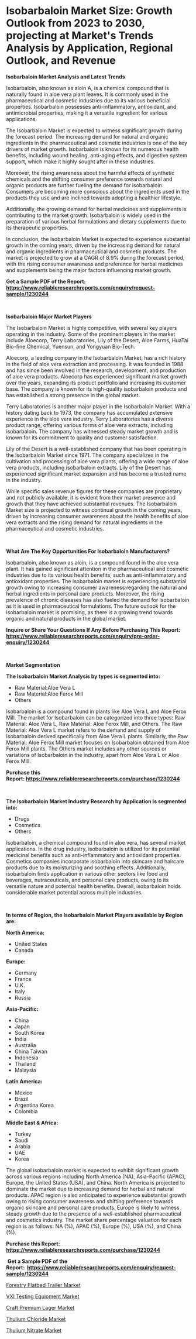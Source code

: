 <p><h1>Isobarbaloin Market Size: Growth Outlook from 2023 to 2030, projecting at Market's Trends Analysis by Application, Regional Outlook, and Revenue</h1></p><p><strong>Isobarbaloin Market Analysis and Latest Trends</strong></p>
<p><p>Isobarbaloin, also known as aloin A, is a chemical compound that is naturally found in aloe vera plant leaves. It is commonly used in the pharmaceutical and cosmetic industries due to its various beneficial properties. Isobarbaloin possesses anti-inflammatory, antioxidant, and antimicrobial properties, making it a versatile ingredient for various applications.</p><p>The Isobarbaloin Market is expected to witness significant growth during the forecast period. The increasing demand for natural and organic ingredients in the pharmaceutical and cosmetic industries is one of the key drivers of market growth. Isobarbaloin is known for its numerous health benefits, including wound healing, anti-aging effects, and digestive system support, which make it highly sought after in these industries.</p><p>Moreover, the rising awareness about the harmful effects of synthetic chemicals and the shifting consumer preference towards natural and organic products are further fueling the demand for isobarbaloin. Consumers are becoming more conscious about the ingredients used in the products they use and are inclined towards adopting a healthier lifestyle.</p><p>Additionally, the growing demand for herbal medicines and supplements is contributing to the market growth. Isobarbaloin is widely used in the preparation of various herbal formulations and dietary supplements due to its therapeutic properties.</p><p>In conclusion, the Isobarbaloin Market is expected to experience substantial growth in the coming years, driven by the increasing demand for natural and organic ingredients in pharmaceutical and cosmetic products. The market is projected to grow at a CAGR of 8.9% during the forecast period, with the rising consumer awareness and preference for herbal medicines and supplements being the major factors influencing market growth.</p></p>
<p><strong>Get a Sample PDF of the Report:&nbsp; <a href="https://www.reliableresearchreports.com/enquiry/request-sample/1230244">https://www.reliableresearchreports.com/enquiry/request-sample/1230244</a></strong></p>
<p>&nbsp;</p>
<p><strong>Isobarbaloin Major Market Players</strong></p>
<p><p>The Isobarbaloin Market is highly competitive, with several key players operating in the industry. Some of the prominent players in the market include Aloecorp, Terry Laboratories, Lily of the Desert, Aloe Farms, HuaTai Bio-fine Chemical, Yuensun, and Yongyuan Bio-Tech.</p><p>Aloecorp, a leading company in the Isobarbaloin Market, has a rich history in the field of aloe vera extraction and processing. It was founded in 1988 and has since been involved in the research, development, and production of aloe vera products. Aloecorp has experienced significant market growth over the years, expanding its product portfolio and increasing its customer base. The company is known for its high-quality isobarbaloin products and has established a strong presence in the global market.</p><p>Terry Laboratories is another major player in the Isobarbaloin Market. With a history dating back to 1973, the company has accumulated extensive experience in the aloe vera industry. Terry Laboratories has a diverse product range, offering various forms of aloe vera extracts, including isobarbaloin. The company has witnessed steady market growth and is known for its commitment to quality and customer satisfaction.</p><p>Lily of the Desert is a well-established company that has been operating in the Isobarbaloin Market since 1971. The company specializes in the cultivation and processing of aloe vera plants, offering a wide range of aloe vera products, including isobarbaloin extracts. Lily of the Desert has experienced significant market expansion and has become a trusted name in the industry.</p><p>While specific sales revenue figures for these companies are proprietary and not publicly available, it is evident from their market presence and growth that they have achieved substantial revenues. The Isobarbaloin Market size is projected to witness continual growth in the coming years, driven by increasing consumer awareness about the health benefits of aloe vera extracts and the rising demand for natural ingredients in the pharmaceutical and cosmetic industries.</p></p>
<p>&nbsp;</p>
<p><strong>What Are The Key Opportunities For Isobarbaloin Manufacturers?</strong></p>
<p><p>Isobarbaloin, also known as aloin, is a compound found in the aloe vera plant. It has gained significant attention in the pharmaceutical and cosmetic industries due to its various health benefits, such as anti-inflammatory and antioxidant properties. The isobarbaloin market is experiencing substantial growth owing to increasing consumer awareness regarding the natural and herbal ingredients in personal care products. Moreover, the rising prevalence of chronic diseases has also fueled the demand for isobarbaloin as it is used in pharmaceutical formulations. The future outlook for the isobarbaloin market is promising, as there is a growing trend towards organic and natural products in the global market.</p></p>
<p><strong>Inquire or Share Your Questions If Any Before Purchasing This Report: <a href="https://www.reliableresearchreports.com/enquiry/pre-order-enquiry/1230244">https://www.reliableresearchreports.com/enquiry/pre-order-enquiry/1230244</a></strong></p>
<p>&nbsp;</p>
<p><strong>Market Segmentation</strong></p>
<p><strong>The Isobarbaloin Market Analysis by types is segmented into:</strong></p>
<p><ul><li>Raw Material:Aloe Vera L</li><li>Raw Material:Aloe Ferox Mill</li><li>Others</li></ul></p>
<p><p>Isobarbaloin is a compound found in plants like Aloe Vera L and Aloe Ferox Mill. The market for Isobarbaloin can be categorized into three types: Raw Material: Aloe Vera L, Raw Material: Aloe Ferox Mill, and Others. The Raw Material: Aloe Vera L market refers to the demand and supply of Isobarbaloin derived specifically from Aloe Vera L plants. Similarly, the Raw Material: Aloe Ferox Mill market focuses on Isobarbaloin obtained from Aloe Ferox Mill plants. The Others market includes any other sources or variations of Isobarbaloin in the industry, apart from Aloe Vera L or Aloe Ferox Mill.</p></p>
<p><strong>Purchase this Report:&nbsp;<a href="https://www.reliableresearchreports.com/purchase/1230244">https://www.reliableresearchreports.com/purchase/1230244</a></strong></p>
<p>&nbsp;</p>
<p><strong>The Isobarbaloin Market Industry Research by Application is segmented into:</strong></p>
<p><ul><li>Drugs</li><li>Cosmetics</li><li>Others</li></ul></p>
<p><p>Isobarbaloin, a chemical compound found in aloe vera, has several market applications. In the drug industry, isobarbaloin is utilized for its potential medicinal benefits such as anti-inflammatory and antioxidant properties. Cosmetics companies incorporate isobarbaloin into skincare and haircare products due to its moisturizing and soothing effects. Additionally, isobarbaloin finds application in various other sectors like food and beverages, nutraceuticals, and personal care products, owing to its versatile nature and potential health benefits. Overall, isobarbaloin holds considerable market potential across multiple industries.</p></p>
<p>&nbsp;</p>
<p><strong>In terms of Region, the Isobarbaloin Market Players available by Region are:</strong></p>
<p>
    <p> <strong> North America: </strong>
        <ul>
            <li>United States</li>
            <li>Canada</li>
        </ul>
        </p> 
    <p> <strong> Europe: </strong>
        <ul>
            <li>Germany</li>
            <li>France</li>
            <li>U.K.</li>
            <li>Italy</li>
            <li>Russia</li>
        </ul>
        </p> 
    <p> <strong> Asia-Pacific: </strong>
        <ul>
            <li>China</li>
            <li>Japan</li>
            <li>South Korea</li>
            <li>India</li>
            <li>Australia</li>
            <li>China Taiwan</li>
            <li>Indonesia</li>
            <li>Thailand</li>
            <li>Malaysia</li>
        </ul>
        </p> 
    <p> <strong> Latin America: </strong>
        <ul>
            <li>Mexico</li>
            <li>Brazil</li>
            <li>Argentina Korea</li>
            <li>Colombia</li>
        </ul>
        </p> 
    <p> <strong> Middle East & Africa: </strong>
        <ul>
            <li>Turkey</li>
            <li>Saudi</li>
            <li>Arabia</li>
            <li>UAE</li>
            <li>Korea</li>
        </ul>
    </p>
    </p>
<p><p>The global isobarbaloin market is expected to exhibit significant growth across various regions including North America (NA), Asia-Pacific (APAC), Europe, the United States (USA), and China. North America is projected to dominate the market due to increasing demand for herbal and natural products. APAC region is also anticipated to experience substantial growth owing to rising consumer awareness and shifting preference towards organic skincare and personal care products. Europe is likely to witness steady growth due to the presence of a well-established pharmaceutical and cosmetics industry. The market share percentage valuation for each region is as follows: NA (%), APAC (%), Europe (%), USA (%), and China (%).</p></p>
<p><strong>Purchase this Report: <a href="https://www.reliableresearchreports.com/purchase/1230244">https://www.reliableresearchreports.com/purchase/1230244</a></strong></p>
<p>&nbsp;<strong>Get a Sample PDF of the Report:&nbsp;&nbsp;<a href="https://www.reliableresearchreports.com/enquiry/request-sample/1230244">https://www.reliableresearchreports.com/enquiry/request-sample/1230244</a></strong></p>
<p><strong></strong></p>
<p><p><a href="https://medium.com/@jerrodhilll68/forestry-flatbed-trailer-market-trends-forecast-and-competitive-analysis-to-2030-954fe2b1e4b7">Forestry Flatbed Trailer Market</a></p><p><a href="https://medium.com/@boydsmitham726/vxi-testing-equipment-market-analysis-and-sze-forecasted-for-period-from-2023-to-2030-1bbc2b1dfbfc">VXI Testing Equipment Market</a></p><p><a href="https://medium.com/@santoshh992151/craft-premium-lager-market-the-key-to-successful-business-strategy-forecast-till-2030-0a8f5cc5d971">Craft Premium Lager Market</a></p><p><a href="https://github.com/sofayahoo2023/Market-Research-Report-List-1/blob/main/thulium-chloride-market.md">Thulium Chloride Market</a></p><p><a href="https://github.com/vimar16th/Market-Research-Report-List-1/blob/main/thulium-nitrate-market.md">Thulium Nitrate Market</a></p></p>
